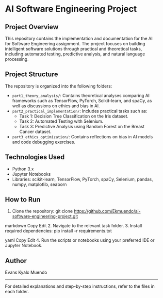 # AI Software Engineering Project

## Project Overview

This repository contains the implementation and documentation for the AI for Software Engineering assignment. The project focuses on building intelligent software solutions through practical and theoretical tasks, including automated testing, predictive analysis, and natural language processing.

## Project Structure

The repository is organized into the following folders:

- `part1_theory_analysis/`: Contains theoretical analyses comparing AI frameworks such as TensorFlow, PyTorch, Scikit-learn, and spaCy, as well as discussions on ethics and bias in AI.
- `part2_practical_implementation/`: Includes practical tasks such as:
  - Task 1: Decision Tree Classification on the Iris dataset.
  - Task 2: Automated Testing with Selenium.
  - Task 3: Predictive Analysis using Random Forest on the Breast Cancer dataset.
- `part3_ethics_optimization/`: Contains reflections on bias in AI models and code debugging exercises.

## Technologies Used

- Python 3.x
- Jupyter Notebooks
- Libraries: scikit-learn, TensorFlow, PyTorch, spaCy, Selenium, pandas, numpy, matplotlib, seaborn

## How to Run

1. Clone the repository:
git clone https://github.com/Ekmuendo/ai-software-engineering-project.git

markdown
Copy
Edit
2. Navigate to the relevant task folder.
3. Install required dependencies:
pip install -r requirements.txt

yaml
Copy
Edit
4. Run the scripts or notebooks using your preferred IDE or Jupyter Notebook.

## Author

Evans Kyalo Muendo

---

For detailed explanations and step-by-step instructions, refer to the files in each folder.

